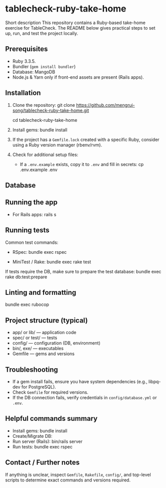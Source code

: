 # tablecheck-ruby-take-home

Short description
This repository contains a Ruby-based take-home exercise for TableCheck. The README below gives practical steps to set up, run, and test the project locally.

## Prerequisites

- Ruby 3.3.5.
- Bundler (`gem install bundler`)
- Database: MangoDB
- Node.js & Yarn only if front-end assets are present (Rails apps).

## Installation

1. Clone the repository:
   git clone <https://github.com/mengrui-song/tablecheck-ruby-take-home.git>

   cd tablecheck-ruby-take-home

2. Install gems:
   bundle install

3. If the project has a `Gemfile.lock` created with a specific Ruby, consider using a Ruby version manager (rbenv/rvm).

4. Check for additional setup files:
   - If a `.env.example` exists, copy it to `.env` and fill in secrets:
     cp .env.example .env

## Database



## Running the app

- For Rails apps:
  rails s



## Running tests

Common test commands:

- RSpec:
  bundle exec rspec

- MiniTest / Rake:
  bundle exec rake test

If tests require the DB, make sure to prepare the test database:
bundle exec rake db:test:prepare

## Linting and formatting

bundle exec rubocop


## Project structure (typical)

- app/ or lib/ — application code
- spec/ or test/ — tests
- config/ — configuration (DB, environment)
- bin/, exe/ — executables
- Gemfile — gems and versions

## Troubleshooting

- If a gem install fails, ensure you have system dependencies (e.g., libpq-dev for PostgreSQL).
- Check `Gemfile` for required versions.
- If the DB connection fails, verify credentials in `config/database.yml` or `.env`.

## Helpful commands summary

- Install gems: bundle install
- Create/Migrate DB: 
- Run server (Rails): bin/rails server
- Run tests: bundle exec rspec

## Contact / Further notes

If anything is unclear, inspect `Gemfile`, `Rakefile`, `config/`, and top-level scripts to determine exact commands and versions required.

<!-- End of README -->
